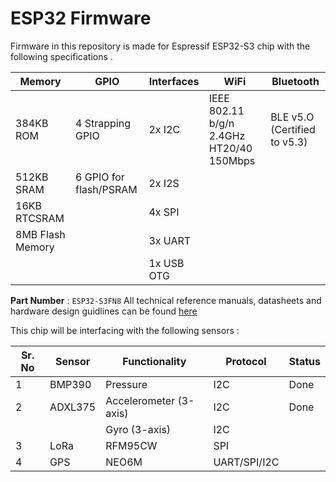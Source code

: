 # ESP32 Firmware 


Firmware in this repository is made for Espressif ESP32-S3 chip with the following specifications .

| Memory           | GPIO                   | Interfaces | WiFi                                     | Bluetooth                    |
| ---------------- | ---------------------- | ---------- | ---------------------------------------- | ---------------------------- |
| 384KB ROM        | 4 Strapping GPIO       | 2x I2C     | IEEE 802.11 b/g/n 2.4GHz HT20/40 150Mbps | BLE v5.O (Certified to v5.3) |
| 512KB SRAM       | 6 GPIO for flash/PSRAM | 2x I2S     |                                          |                              |
| 16KB  RTCSRAM    |                        | 4x SPI     |                                          |                              |
| 8MB Flash Memory |                        | 3x UART    |                                          |                              |
|                  |                        | 1x USB OTG |                                          |                              |

**Part Number** : `ESP32-S3FN8`
All technical reference manuals, datasheets and hardware design guidlines can be found [here](https://products.espressif.com/#/product-selector?language=en&names=)

This chip will be interfacing with the following sensors :

| Sr. No | Sensor  | Functionality          | Protocol     | Status |
| ------ | ------- | ---------------------- | ------------ | ------ |
| 1      | BMP390  | Pressure               | I2C          | Done   |
| 2      | ADXL375 | Accelerometer (3-axis) | I2C          | Done   |
|        |         | Gyro (3-axis)          | I2C          |        |
| 3      | LoRa    | RFM95CW                | SPI          |        |
| 4      | GPS     | NEO6M                  | UART/SPI/I2C |        |


